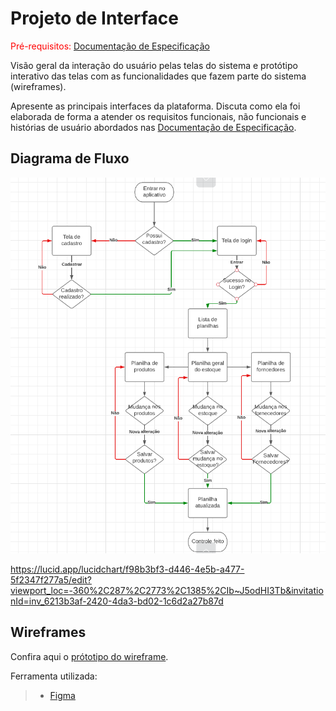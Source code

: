 
# Projeto de Interface

<span style="color:red">Pré-requisitos: <a href="2-Especificação do Projeto.md"> Documentação de Especificação</a></span>

Visão geral da interação do usuário pelas telas do sistema e protótipo interativo das telas com as funcionalidades que fazem parte do sistema (wireframes).

 Apresente as principais interfaces da plataforma. Discuta como ela foi elaborada de forma a atender os requisitos funcionais, não funcionais e histórias de usuário abordados nas <a href="2-Especificação do Projeto.md"> Documentação de Especificação</a>.

## Diagrama de Fluxo

![Persona 2](img/Fluxograma.JPG)

https://lucid.app/lucidchart/f98b3bf3-d446-4e5b-a477-5f2347f277a5/edit?viewport_loc=-360%2C287%2C2773%2C1385%2CIb~J5odHI3Tb&invitationId=inv_6213b3af-2420-4da3-bd02-1c6d2a27b87d

## Wireframes

Confira aqui o [prótotipo do wireframe](https://www.figma.com/proto/eJulkCYNeOETMWS0uNjSJ2/Controle-de-estoque---Wireframe?node-id=1-790&scaling=scale-down&page-id=0%3A1&starting-point-node-id=1%3A790).
  
  Ferramenta utilizada:
  > - [Figma](https://www.figma.com/)

